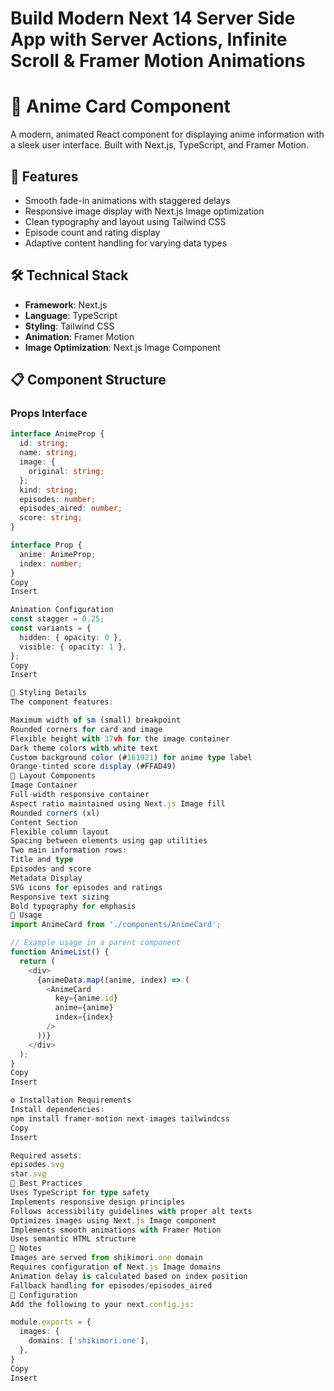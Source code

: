 # Build Modern Next 14 Server Side App with Server Actions, Infinite Scroll & Framer Motion Animations

# 🎌 Anime Card Component

A modern, animated React component for displaying anime information with a sleek user interface. Built with Next.js, TypeScript, and Framer Motion.

## 🌟 Features

- Smooth fade-in animations with staggered delays
- Responsive image display with Next.js Image optimization
- Clean typography and layout using Tailwind CSS
- Episode count and rating display
- Adaptive content handling for varying data types

## 🛠️ Technical Stack

- **Framework**: Next.js
- **Language**: TypeScript
- **Styling**: Tailwind CSS
- **Animation**: Framer Motion
- **Image Optimization**: Next.js Image Component

## 📋 Component Structure

### Props Interface

```typescript
interface AnimeProp {
  id: string;
  name: string;
  image: {
    original: string;
  };
  kind: string;
  episodes: number;
  episodes_aired: number;
  score: string;
}

interface Prop {
  anime: AnimeProp;
  index: number;
}
Copy
Insert

Animation Configuration
const stagger = 0.25;
const variants = {
  hidden: { opacity: 0 },
  visible: { opacity: 1 },
};
Copy
Insert

🎨 Styling Details
The component features:

Maximum width of sm (small) breakpoint
Rounded corners for card and image
Flexible height with 37vh for the image container
Dark theme colors with white text
Custom background color (#161921) for anime type label
Orange-tinted score display (#FFAD49)
📱 Layout Components
Image Container
Full-width responsive container
Aspect ratio maintained using Next.js Image fill
Rounded corners (xl)
Content Section
Flexible column layout
Spacing between elements using gap utilities
Two main information rows:
Title and type
Episodes and score
Metadata Display
SVG icons for episodes and ratings
Responsive text sizing
Bold typography for emphasis
🚀 Usage
import AnimeCard from './components/AnimeCard';

// Example usage in a parent component
function AnimeList() {
  return (
    <div>
      {animeData.map((anime, index) => (
        <AnimeCard 
          key={anime.id}
          anime={anime}
          index={index}
        />
      ))}
    </div>
  );
}
Copy
Insert

⚙️ Installation Requirements
Install dependencies:
npm install framer-motion next-images tailwindcss
Copy
Insert

Required assets:
episodes.svg
star.svg
🎯 Best Practices
Uses TypeScript for type safety
Implements responsive design principles
Follows accessibility guidelines with proper alt texts
Optimizes images using Next.js Image component
Implements smooth animations with Framer Motion
Uses semantic HTML structure
📝 Notes
Images are served from shikimori.one domain
Requires configuration of Next.js Image domains
Animation delay is calculated based on index position
Fallback handling for episodes/episodes_aired
🔧 Configuration
Add the following to your next.config.js:

module.exports = {
  images: {
    domains: ['shikimori.one'],
  },
}
Copy
Insert

